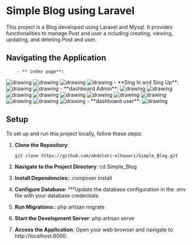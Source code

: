 # Simple Blog using Laravel

This project is a Blog developed using Laravel and Mysql. It provides functionalities to manage Post and user a ncluding creating, viewing, updating, and deleting Post and user.

## Navigating the Application

        - ** index page**: 
<img src="./screenshots/home.png" alt="drawing"   width="auto" />
<img src="./screenshots/mobile.png" alt="drawing"   width="auto" />
<img src="./screenshots/homePost.png" alt="drawing"   width="auto" />
<img src="./screenshots/mobilepost.png" alt="drawing"   width="auto" />
        - **Sing In  and Sing Up**:  
<img src="./screenshots/login.png" alt="drawing"   width="auto" />
<img src="./screenshots/singUp.png" alt="drawing"   width="auto" />
        - **dashboard Admin**:
<img src="./screenshots/admindashbord.png" alt="drawing"   width="auto" />
<img src="./screenshots/ombilenav.png" alt="drawing"   width="auto" />
<img src="./screenshots/profilupdate.png" alt="drawing"   width="auto" />
<img src="./screenshots/myposts.png" alt="drawing"   width="auto" />
<img src="./screenshots/mobilpost.png" alt="drawing"   width="auto" />
<img src="./screenshots/listusers.png" alt="drawing"   width="auto" />
<img src="./screenshots/deleteuser.png" alt="drawing"   width="auto" />
<img src="./screenshots/allposts.png" alt="drawing"   width="auto" />
<img src="./screenshots/deletepost.png" alt="drawing"   width="auto" />
<img src="./screenshots/messagedelete.png" alt="drawing"   width="auto" />
<img src="./screenshots/updeteporofil.png" alt="drawing"   width="auto" />
        - **dashboard user**:
<img src="./screenshots/userdashbord.png" alt="drawing"   width="auto" />

## Setup

To set up and run this project locally, follow these steps:

1. **Clone the Repository**: 
   ```bash
   git clone https://github.com/abdelati-elhouari/Simple_Blog.git

2. **Navigate to the Project Directory**:
    cd Simple_Blog

3. **Install Dependencies:**:
    composer install

4. **Configure Database**:
²²²Update the database configuration in the .env file with your database credentials.

5. **Run Migrations:**:
    php artisan migrate

6. **Start the Development Server**:
    php artisan serve

9. **Access the Application**:
        Open your web browser and navigate to http://localhost:8000.